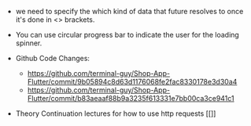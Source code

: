 -   we need to specify the which kind of data that future resolves to once it's done in <> brackets.

-   You can use circular progress bar to indicate the user for the loading spinner.

- Github Code Changes:
	- https://github.com/terminal-guy/Shop-App-Flutter/commit/9b05894c8d63d1176068fe2fac8330178e3d30a4
	- https://github.com/terminal-guy/Shop-App-Flutter/commit/b83aeaaf88b9a3235f613331e7bb00ca3ce941c1

- Theory Continuation lectures for how to use http requests [[]]   
